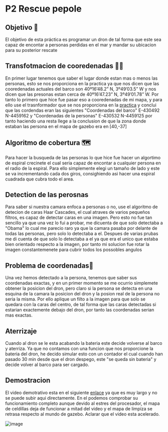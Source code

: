 # P2 Rescue pepole ​

## Objetivo 🎯
El objetivo de esta práctica es programar un dron de tal forma que este sea capaz de encontar a personas perdidas en el mar y mandar su ubicacion para su posterior rescate 

## Transfotmacion de cooredenadas 📐​📏​

En primer lugar tenemos que saber el lugar donde estan mas o menos las personas, esto se nos proporciona en la practica ya que nos dicen que las cooredenadas actuales del barco son 40º16’48.2” N, 3º49’03.5” W
y nos dicen que las presonas estan cerca de 40º16’47.23” N, 3º49’01.78” W. Por tanto lo primero que hice fue pasar eso a cooredenadas de mi mapa, y para ello use el trasnformador que se nos proporciona en la [practica](http://rcn.montana.edu/Resources/Converter.aspx)
y conclui que las cordendas eran las siguientes "Coordenadas del barco" E-430492 N-4459162 y "Coordenadas de la personas" E-430532 N-4459125 por tanto haciendo una resta llege a la conclusion de que la zona donde
estaban las persona en el mapa de gazebo era en [40,-37]

## Algoritmo de cobertura 🗺️

Para hacer la busqueda de las personas lo que hice fue hacer un algortimo de espiral crecinete el cual seria capaz de encontar a cualquier persona en el radio de la espiral. Para ello simplemente elegi un
tamaño de lado y este se va incrementando cada dos giros, consighiendo asi hacer una espiral cuadrada que cubra todo el area.

## Detection de las perosnas 

Para saber si nuestra camara enfoca a personas o no, use el algoritmo de detecion de caras Haar Cascades, el cual atraves de varios pequeños filtros, es capaz de detectar caras en una imagen. Pero esto no fue tan 
sencillo ya que una vez lo fui a probar, me dicuenta de que solo detectaba a "Obama" lo cual me parecio raro ya que la camara pasaba por delante de todas las personas, pero solo lo detectaba a el. Despues de varias
prubas me di cuenta de que solo lo detectaba a el ya que era el unico que estaba bien orientado respecto a la imagen, por tanto mi solucion fue rotar la imagen constantemenete para cubrir todos los possobles angulos

##  Problema de coordenadas🚗​

Una vez hemos detectado a la persona, tenemos que saber sus coordenadas exactas, y en un primer momento se me ocurrio simplemete obtener la posicion del dron, pero claro si la persona se detecta en una esquina de
la camara la posicion del dron y la posion real de la persona no seria la misma. Por ello aplique un filto a la imagen para que solo se quedara con la caras del centro, de tal forma que las caras detectadas si
estarian exactemente debajo del dron, por tanto las coordenadas serian mas exactas.

## Aterrizaje

Cuando al dron se le esta acabando la bateria este decide volverse al barco y aterriza. Ya que no contamos con una funcion que nos proporcione la bateria del dron, he decido simular esto con un contador el cual
cuando han pasado 30 min desde que el dron despego, este "se queda sin bateria" y decide volver al barco para ser cargado.

## Demostracion 

El video demotrativo esta en el siguiente [enlace](https://drive.google.com/file/d/1Jx_NMSYi-aFzczTGgYIRwAE0oGZJHlW8/view?usp=drive_link) ya que es muy largo y no se puede subir aqui directamente. En el podemos comprobar su funcionamiento completo aunque devido al estres del procesador, el mapa de celdillas deja de funcionar a mitad del video y el mapa de limpiza se retrasa respecto al mundo de gazebo. Aclarar que el video esta acelerado. 

![image](https://github.com/user-attachments/assets/31cf0125-551d-4735-a91c-b771d0321050)


